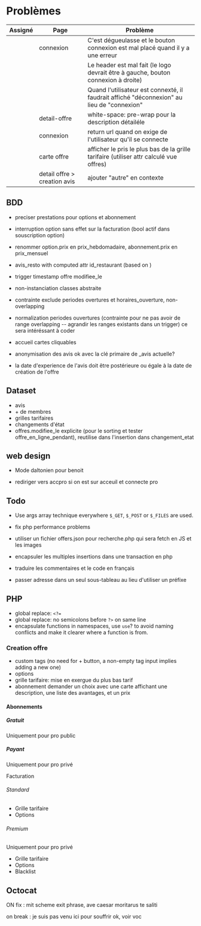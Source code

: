 # Problèmes

Assigné|Page|Problème
-|-|-
||connexion|C'est dégueulasse et le bouton connexion est mal placé quand il y a une erreur
|||Le header est mal fait (le logo devrait être à gauche, bouton connexion à droite)
|||Quand l'utilisateur est connexté, il faudrait affiché "déconnexion" au lieu de "connexion"
||detail-offre|white-space: pre-wrap pour la description détailéle
||connexion|return url quand on exige de l'utilisateur qu'il se connecte
||carte offre|afficher le pris le plus bas de la grille tarifaire (utiliser attr calculé vue offres)
||detail offre > creation avis|ajouter "autre" en contexte

## BDD

- preciser prestations pour options et abonnement
- interruption option sans effet sur la facturation (bool actif dans souscription option)
- renommer option.prix en prix_hebdomadaire, abonnement.prix en prix_mensuel
- avis_resto with computed attr id_restaurant (based on )
- trigger timestamp offre modifiee_le
- non-instanciation classes abstraite
- contrainte exclude periodes overtures et horaires_ouverture, non-overlapping
- normalization periodes ouvertures (contrainte pour ne pas avoir de range overlapping -- agrandir les ranges existants dans un trigger) ce sera intéréssant à coder
- accueil cartes cliquables

- anonymisation des avis ok avec la clé primaire de _avis actuelle?

- la date d'experience de l'avis doit être postérieure ou égale à la date de création de l'offre

## Dataset

- avis
- \+ de membres
- grilles tarifaires
- changements d'état
- offres.modifiee_le explicite (pour le sorting et tester offre_en_ligne_pendant), reutilise dans l'insertion dans changement_etat

## web design

- Mode daltonien pour benoit

- rediriger vers accpro si on est sur acceuil et connecte pro

## Todo

- Use args array technique everywhere `$_GET`, `$_POST` or `$_FILES` are used.
- fix php performance problems

- utiliser un fichier offers.json pour recherche.php qui sera fetch en JS et les images
- encapsuler les multiples insertions dans une transaction en php

- traduire les commentaires et le code en français

- passer adresse dans un seul sous-tableau au lieu d'utiliser un préfixe

## PHP

- global replace: `<?=`
- global replace: no semicolons before `?>` on same line
- encapsulate functions in namespaces, use `use`? to avoid naming conflicts and make it clearer where a function is from.

### Creation offre

- custom tags (no need for + button, a non-empty tag input implies adding a new one)
- options
- grille tarifaire: mise en exergue du plus bas tarif
- abonnement demander un choix avec une carte affichant une description, une liste des avantages, et un prix

#### Abonnements

##### Gratuit

Uniquement pour pro public

##### Payant

Uniquement pour pro privé

Facturation

###### Standard

- Grille tarifaire
- Options

###### Premium

Uniquement pour pro privé

- Grille tarifaire
- Options
- Blacklist

## Octocat

ON fix : mit scheme exit phrase, ave caesar moritarus te saliti

on break : je suis pas venu ici pour souffrir ok, voir voc
  